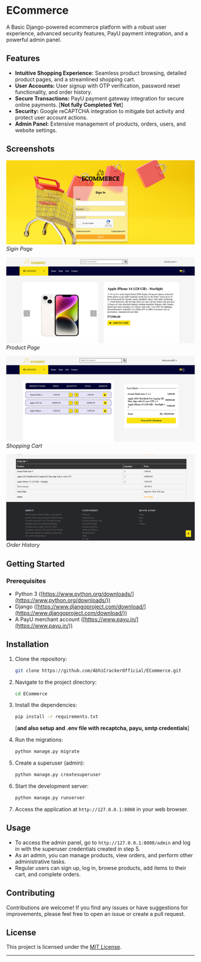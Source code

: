 # ECommerce

A Basic Django-powered ecommerce platform with a robust user experience, advanced security features, PayU payment integration, and a powerful admin panel. 

## Features

* **Intuitive Shopping Experience:** Seamless product browsing, detailed product pages, and a streamlined shopping cart.
* **User Accounts:** User signup with OTP verification, password reset functionality, and order history.
* **Secure Transactions:** PayU payment gateway integration for secure online payments. [**Not fully Completed Yet**]
* **Security:** Google reCAPTCHA integration to mitigate bot activity and protect user account actions.
* **Admin Panel:** Extensive management of products, orders, users, and website settings.

## Screenshots

![Product Page](/screenshots/2.png)
*Sigin Page*

![Product Page](/screenshots/4.png)
*Product Page*

![Shopping Cart](/screenshots/5.png)
*Shopping Cart*

![Shopping Cart](/screenshots/7.png)
*Order History*

## Getting Started

### Prerequisites

* Python 3 ([https://www.python.org/downloads/](https://www.python.org/downloads/))
* Django ([https://www.djangoproject.com/download/](https://www.djangoproject.com/download/))
* A PayU merchant account ([https://www.payu.in/](https://www.payu.in/))

## Installation

1. Clone the repository:

    ```bash
    git clone https://github.com/AbhiCrackerOfficial/ECommerce.git
    ```

2. Navigate to the project directory:

    ```bash
    cd ECommerce
    ```

3. Install the dependencies:

    ```bash
    pip install -r requirements.txt
    ```
    [**and also setup and .env file with recaptcha, payu, smtp credentials**]

4. Run the migrations:

    ```bash
    python manage.py migrate
    ```

5. Create a superuser (admin):

    ```bash
    python manage.py createsuperuser
    ```

6. Start the development server:

    ```bash
    python manage.py runserver
    ```

7. Access the application at `http://127.0.0.1:8000` in your web browser.

## Usage

- To access the admin panel, go to `http://127.0.0.1:8000/admin` and log in with the superuser credentials created in step 5.
- As an admin, you can manage products, view orders, and perform other administrative tasks.
- Regular users can sign up, log in, browse products, add items to their cart, and complete orders.

## Contributing

Contributions are welcome! If you find any issues or have suggestions for improvements, please feel free to open an issue or create a pull request.

## License

This project is licensed under the [MIT License](LICENSE).

---
